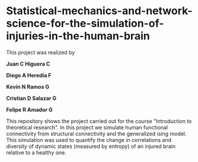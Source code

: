 # Statistical-mechanics-and-network-science-for-the-simulation-of-injuries-in-the-human-brain
This project was realized by

**Juan C Higuera C**

**Diego A Heredía F**

**Kevin N Ramos G**

**Cristian D Salazar G**

**Felipe R Amador G**


This repository shows the project carried out for the course "Introduction to theoretical research". In this project we simulate human functional connectivity from structural connectivity and the generalized ising model. This simulation was used to quantify the change in correlations and diversity of dynamic states (measured by entropy) of an injured brain relative to a healthy one.
